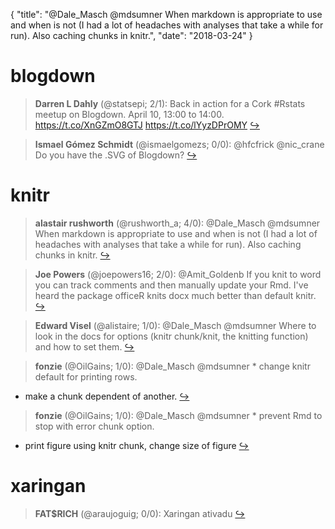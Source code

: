{
  "title": "@Dale_Masch @mdsumner When markdown is appropriate to use and when is not (I had a lot of headaches with analyses that take a while for run). Also caching chunks in knitr.",
  "date": "2018-03-24"
}

# blogdown

> **Darren L Dahly** (@statsepi; 2/1): Back in action for a Cork #Rstats meetup on Blogdown. April 10, 13:00 to 14:00. https://t.co/XnGZmO8GTJ https://t.co/lYyzDPrOMY  [&#8618;](https://twitter.com/xieyihui/status/977161358109265922)

<!-- -->


> **Ismael Gómez Schmidt** (@ismaelgomezs; 0/0): @hfcfrick @nic_crane Do you have the .SVG of Blogdown?  [&#8618;](https://twitter.com/xieyihui/status/977156332267757568)

<!-- -->


# knitr

> **alastair rushworth** (@rushworth_a; 4/0): @Dale_Masch @mdsumner When markdown is appropriate to use and when is not (I had a lot of headaches with analyses that take a while for run). Also caching chunks in knitr.  [&#8618;](https://twitter.com/xieyihui/status/977136015214292992)

<!-- -->


> **Joe Powers** (@joepowers16; 2/0): @Amit_Goldenb If you knit to word you can track comments and then manually update your Rmd. I've heard the package officeR knits docx much better than default knitr.  [&#8618;](https://twitter.com/xieyihui/status/977213707276054528)

<!-- -->


> **Edward Visel** (@alistaire; 1/0): @Dale_Masch @mdsumner Where to look in the docs for options (knitr chunk/knit, the knitting function) and how to set them.  [&#8618;](https://twitter.com/xieyihui/status/977167315820318721)

<!-- -->


> **fonzie** (@OilGains; 1/0): @Dale_Masch @mdsumner * change knitr default for printing rows.
* make a chunk dependent of another.  [&#8618;](https://twitter.com/xieyihui/status/977114792740597760)

<!-- -->


> **fonzie** (@OilGains; 1/0): @Dale_Masch @mdsumner * prevent Rmd to stop with error chunk option.
* print figure using knitr chunk, change size of figure  [&#8618;](https://twitter.com/xieyihui/status/977114420886126594)

<!-- -->


# xaringan

> **FAT$RICH** (@araujoguig; 0/0): Xaringan ativadu  [&#8618;](https://twitter.com/xieyihui/status/976997054353494016)

<!-- -->


